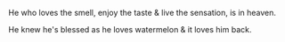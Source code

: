 He who loves the smell, enjoy the taste & live the sensation, is in heaven.

He knew he's blessed as he loves watermelon & it loves him back.